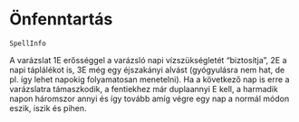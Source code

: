 # Önfenntartás

`SpellInfo`

A varázslat 1E erősséggel a varázsló napi vízszükségletét “biztosítja”, 2E a napi táplálékot is, 3E még egy éjszakányi alvást (gyógyulásra nem hat, de pl. így lehet napokig folyamatosan menetelni). Ha a következő nap is erre a varázslatra támaszkodik, a fentiekhez már duplaannyi E kell, a harmadik napon háromszor annyi és így tovább amíg végre egy nap a normál módon eszik, iszik és pihen.
